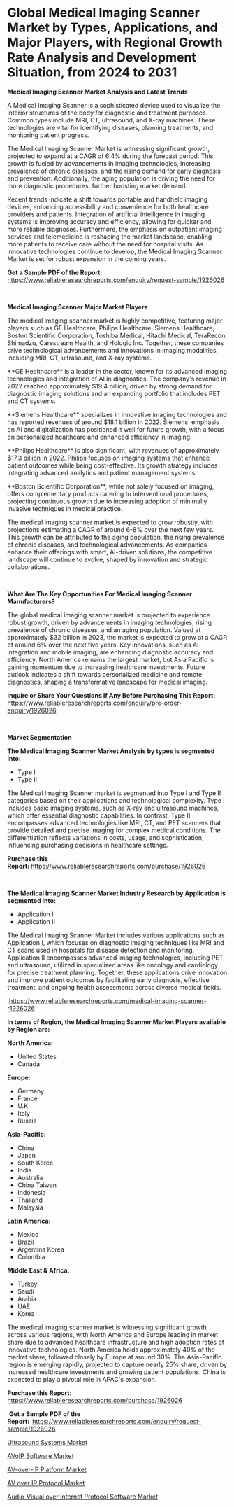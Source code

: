 <p><h1>Global Medical Imaging Scanner Market by Types, Applications, and Major Players, with Regional Growth Rate Analysis and Development Situation, from 2024 to 2031</h1></p><p><strong>Medical Imaging Scanner Market Analysis and Latest Trends</strong></p>
<p><p>A Medical Imaging Scanner is a sophisticated device used to visualize the interior structures of the body for diagnostic and treatment purposes. Common types include MRI, CT, ultrasound, and X-ray machines. These technologies are vital for identifying diseases, planning treatments, and monitoring patient progress.</p><p>The Medical Imaging Scanner Market is witnessing significant growth, projected to expand at a CAGR of 6.4% during the forecast period. This growth is fueled by advancements in imaging technologies, increasing prevalence of chronic diseases, and the rising demand for early diagnosis and prevention. Additionally, the aging population is driving the need for more diagnostic procedures, further boosting market demand.</p><p>Recent trends indicate a shift towards portable and handheld imaging devices, enhancing accessibility and convenience for both healthcare providers and patients. Integration of artificial intelligence in imaging systems is improving accuracy and efficiency, allowing for quicker and more reliable diagnoses. Furthermore, the emphasis on outpatient imaging services and telemedicine is reshaping the market landscape, enabling more patients to receive care without the need for hospital visits. As innovative technologies continue to develop, the Medical Imaging Scanner Market is set for robust expansion in the coming years.</p></p>
<p><strong>Get a Sample PDF of the Report:&nbsp;</strong> <a href="https://www.reliableresearchreports.com/enquiry/request-sample/1926026?utm_campaign=1563&utm_medium=2&utm_source=Github&utm_content=ia&utm_term=25102024&utm_id=medical-imaging-scanner">https://www.reliableresearchreports.com/enquiry/request-sample/1926026</a></p>
<p>&nbsp;</p>
<p><strong>Medical Imaging Scanner Major Market Players</strong></p>
<p><p>The medical imaging scanner market is highly competitive, featuring major players such as GE Healthcare, Philips Healthcare, Siemens Healthcare, Boston Scientific Corporation, Toshiba Medical, Hitachi Medical, TeraRecon, Shimadzu, Carestream Health, and Hologic Inc. Together, these companies drive technological advancements and innovations in imaging modalities, including MRI, CT, ultrasound, and X-ray systems.</p><p>**GE Healthcare** is a leader in the sector, known for its advanced imaging technologies and integration of AI in diagnostics. The company's revenue in 2022 reached approximately $19.4 billion, driven by strong demand for diagnostic imaging solutions and an expanding portfolio that includes PET and CT systems.</p><p>**Siemens Healthcare** specializes in innovative imaging technologies and has reported revenues of around $18.1 billion in 2022. Siemens' emphasis on AI and digitalization has positioned it well for future growth, with a focus on personalized healthcare and enhanced efficiency in imaging.</p><p>**Philips Healthcare** is also significant, with revenues of approximately $17.3 billion in 2022. Philips focuses on imaging systems that enhance patient outcomes while being cost-effective. Its growth strategy includes integrating advanced analytics and patient management systems.</p><p>**Boston Scientific Corporation**, while not solely focused on imaging, offers complementary products catering to interventional procedures, projecting continuous growth due to increasing adoption of minimally invasive techniques in medical practice.</p><p>The medical imaging scanner market is expected to grow robustly, with projections estimating a CAGR of around 6-8% over the next few years. This growth can be attributed to the aging population, the rising prevalence of chronic diseases, and technological advancements. As companies enhance their offerings with smart, AI-driven solutions, the competitive landscape will continue to evolve, shaped by innovation and strategic collaborations.</p></p>
<p>&nbsp;</p>
<p><strong>What Are The Key Opportunities For Medical Imaging Scanner Manufacturers?</strong></p>
<p><p>The global medical imaging scanner market is projected to experience robust growth, driven by advancements in imaging technologies, rising prevalence of chronic diseases, and an aging population. Valued at approximately $32 billion in 2023, the market is expected to grow at a CAGR of around 6% over the next five years. Key innovations, such as AI integration and mobile imaging, are enhancing diagnostic accuracy and efficiency. North America remains the largest market, but Asia Pacific is gaining momentum due to increasing healthcare investments. Future outlook indicates a shift towards personalized medicine and remote diagnostics, shaping a transformative landscape for medical imaging.</p></p>
<p><strong>Inquire or Share Your Questions If Any Before Purchasing This Report:</strong> <a href="https://www.reliableresearchreports.com/enquiry/pre-order-enquiry/1926026?utm_campaign=1563&utm_medium=2&utm_source=Github&utm_content=ia&utm_term=25102024&utm_id=medical-imaging-scanner">https://www.reliableresearchreports.com/enquiry/pre-order-enquiry/1926026</a></p>
<p>&nbsp;</p>
<p><strong>Market Segmentation</strong></p>
<p><strong>The Medical Imaging Scanner Market Analysis by types is segmented into:</strong></p>
<p><ul><li>Type I</li><li>Type II</li></ul></p>
<p><p>The Medical Imaging Scanner market is segmented into Type I and Type II categories based on their applications and technological complexity. Type I includes basic imaging systems, such as X-ray and ultrasound machines, which offer essential diagnostic capabilities. In contrast, Type II encompasses advanced technologies like MRI, CT, and PET scanners that provide detailed and precise imaging for complex medical conditions. The differentiation reflects variations in costs, usage, and sophistication, influencing purchasing decisions in healthcare settings.</p></p>
<p><strong>Purchase this Report:&nbsp;</strong><a href="https://www.reliableresearchreports.com/purchase/1926026?utm_campaign=1563&utm_medium=2&utm_source=Github&utm_content=ia&utm_term=25102024&utm_id=medical-imaging-scanner">https://www.reliableresearchreports.com/purchase/1926026</a></p>
<p>&nbsp;</p>
<p><strong>The Medical Imaging Scanner Market Industry Research by Application is segmented into:</strong></p>
<p><ul><li>Application I</li><li>Application II</li></ul></p>
<p><p>The Medical Imaging Scanner Market includes various applications such as Application I, which focuses on diagnostic imaging techniques like MRI and CT scans used in hospitals for disease detection and monitoring. Application II encompasses advanced imaging technologies, including PET and ultrasound, utilized in specialized areas like oncology and cardiology for precise treatment planning. Together, these applications drive innovation and improve patient outcomes by facilitating early diagnosis, effective treatment, and ongoing health assessments across diverse medical fields.</p></p>
<p><a href="https://www.reliableresearchreports.com/medical-imaging-scanner-r1926026?utm_campaign=1563&utm_medium=2&utm_source=Github&utm_content=ia&utm_term=25102024&utm_id=medical-imaging-scanner">&nbsp;https://www.reliableresearchreports.com/medical-imaging-scanner-r1926026</a></p>
<p><strong>In terms of Region, the Medical Imaging Scanner Market Players available by Region are:</strong></p>
<p>
    <p> <strong> North America: </strong>
        <ul>
            <li>United States</li>
            <li>Canada</li>
        </ul>
        </p> 
    <p> <strong> Europe: </strong>
        <ul>
            <li>Germany</li>
            <li>France</li>
            <li>U.K.</li>
            <li>Italy</li>
            <li>Russia</li>
        </ul>
        </p> 
    <p> <strong> Asia-Pacific: </strong>
        <ul>
            <li>China</li>
            <li>Japan</li>
            <li>South Korea</li>
            <li>India</li>
            <li>Australia</li>
            <li>China Taiwan</li>
            <li>Indonesia</li>
            <li>Thailand</li>
            <li>Malaysia</li>
        </ul>
        </p> 
    <p> <strong> Latin America: </strong>
        <ul>
            <li>Mexico</li>
            <li>Brazil</li>
            <li>Argentina Korea</li>
            <li>Colombia</li>
        </ul>
        </p> 
    <p> <strong> Middle East & Africa: </strong>
        <ul>
            <li>Turkey</li>
            <li>Saudi</li>
            <li>Arabia</li>
            <li>UAE</li>
            <li>Korea</li>
        </ul>
    </p>
    </p>
<p><p>The medical imaging scanner market is witnessing significant growth across various regions, with North America and Europe leading in market share due to advanced healthcare infrastructure and high adoption rates of innovative technologies. North America holds approximately 40% of the market share, followed closely by Europe at around 30%. The Asia-Pacific region is emerging rapidly, projected to capture nearly 25% share, driven by increased healthcare investments and growing patient populations. China is expected to play a pivotal role in APAC's expansion.</p></p>
<p><strong>Purchase this Report: </strong><a href="https://www.reliableresearchreports.com/purchase/1926026?utm_campaign=1563&utm_medium=2&utm_source=Github&utm_content=ia&utm_term=25102024&utm_id=medical-imaging-scanner">https://www.reliableresearchreports.com/purchase/1926026</a></p>
<p>&nbsp;<strong>Get a Sample PDF of the Report:&nbsp;&nbsp;</strong><a href="https://www.reliableresearchreports.com/enquiry/request-sample/1926026?utm_campaign=1563&utm_medium=2&utm_source=Github&utm_content=ia&utm_term=25102024&utm_id=medical-imaging-scanner">https://www.reliableresearchreports.com/enquiry/request-sample/1926026</a></p>
<p><strong></strong></p>
<p><p><a href="https://github.com/petbigbeepjn/Market-Research-Report-List-1/blob/main/ultrasound-systems-market.md?utm_campaign=1563&utm_medium=2&utm_source=Github&utm_content=ia&utm_term=25102024&utm_id=medical-imaging-scanner">Ultrasound Systems Market</a></p><p><a href="https://www.linkedin.com/pulse/avoip-software-market-outlook-share-analysis-growth-trends-zuvee?utm_campaign=1563&utm_medium=2&utm_source=Github&utm_content=ia&utm_term=25102024&utm_id=medical-imaging-scanner">AVoIP Software Market</a></p><p><a href="https://www.linkedin.com/pulse/global-av-over-ip-platform-market-trends-insights-growth-rmlwe?utm_campaign=1563&utm_medium=2&utm_source=Github&utm_content=ia&utm_term=25102024&utm_id=medical-imaging-scanner">AV-over-IP Platform Market</a></p><p><a href="https://www.linkedin.com/pulse/key-drivers-av-over-ip-protocol-market-trends-future-outlook-yunqe?utm_campaign=1563&utm_medium=2&utm_source=Github&utm_content=ia&utm_term=25102024&utm_id=medical-imaging-scanner">AV over IP Protocol Market</a></p><p><a href="https://www.linkedin.com/pulse/audio-visual-over-internet-protocol-software-market-essentials-lnx2e?utm_campaign=1563&utm_medium=2&utm_source=Github&utm_content=ia&utm_term=25102024&utm_id=medical-imaging-scanner">Audio-Visual over Internet Protocol Software Market</a></p></p>